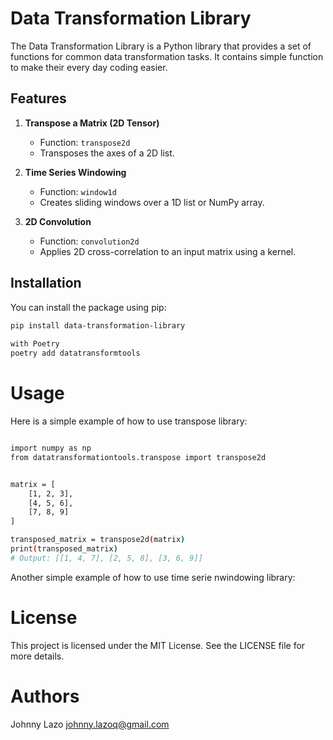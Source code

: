 # Data Transformation Library

The Data Transformation Library is a Python library that provides a set of functions for common data transformation tasks. It contains simple function to make their every day coding easier. 

## Features

1. **Transpose a Matrix (2D Tensor)**
   - Function: `transpose2d`
   - Transposes the axes of a 2D list.

2. **Time Series Windowing**
   - Function: `window1d`
   - Creates sliding windows over a 1D list or NumPy array.

3. **2D Convolution**
   - Function: `convolution2d`
   - Applies 2D cross-correlation to an input matrix using a kernel.

## Installation

You can install the package using pip:

```sh
pip install data-transformation-library
 
with Poetry
poetry add datatransformtools
```
# Usage
Here is a simple example of how to use transpose library:

```sh

import numpy as np
from datatransformationtools.transpose import transpose2d


matrix = [
    [1, 2, 3],
    [4, 5, 6],
    [7, 8, 9]
]

transposed_matrix = transpose2d(matrix)
print(transposed_matrix)
# Output: [[1, 4, 7], [2, 5, 8], [3, 6, 9]]

```

Another simple example of how to use time serie nwindowing library:

# License
This project is licensed under the MIT License. See the LICENSE file for more details.

# Authors
Johnny Lazo johnny.lazoq@gmail.com

